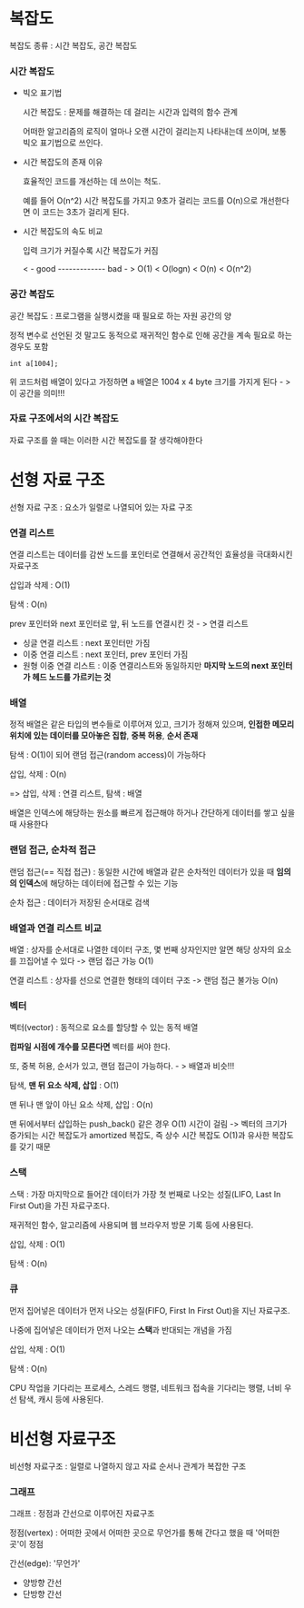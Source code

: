 # 복잡도

복잡도 종류 : 시간 복잡도, 공간 복잡도

### 시간 복잡도

  - 빅오 표기법

    시간 복잡도 : 문제를 해결하는 데 걸리는 시간과 입력의 함수 관계

    어떠한 알고리즘의 로직이 얼마나 오랜 시간이 걸리는지 나타내는데 쓰이며, 보통 빅오 표기법으로 쓰인다.

  - 시간 복잡도의 존재 이유

    효율적인 코드를 개선하는 데 쓰이는 척도.

    예를 들어 O(n^2) 시간 복잡도를 가지고 9초가 걸리는 코드를 O(n)으로 개선한다면 이 코드는 3초가 걸리게 된다.

  - 시간 복잡도의 속도 비교

    입력 크기가 커질수록 시간 복잡도가 커짐

    < - good ------------- bad - >
    O(1) < O(logn) < O(n) < O(n^2)



### 공간 복잡도

  공간 복잡도 : 프로그램을 실행시켰을 때 필요로 하는 자원 공간의 양

  정적 변수로 선언된 것 말고도 동적으로 재귀적인 함수로 인해 공간을 계속 필요로 하는 경우도 포함

  ```
  int a[1004];
  ```

  위 코드처럼 배열이 있다고 가정하면 a 배열은 1004 x 4 byte 크기를 가지게 된다 - > 이 공간을 의미!!!


### 자료 구조에서의 시간 복잡도

  자료 구조를 쓸 때는 이러한 시간 복잡도를 잘 생각해야한다


# 선형 자료 구조

  선형 자료 구조 : 요소가 일렬로 나열되어 있는 자료 구조

### 연결 리스트

  연결 리스트는 데이터를 감싼 노드를 포인터로 연결해서 공간적인 효율성을 극대화시킨 자료구조

  삽입과 삭제 : O(1)

  탐색 : O(n)

  prev 포인터와 next 포인터로 앞, 뒤 노드를 연결시킨 것 - > 연결 리스트

  - 싱글 연결 리스트 : next 포인터만 가짐
  - 이중 연결 리스트 : next 포인터, prev 포인터 가짐
  - 원형 이중 연결 리스트 : 이중 연결리스트와 동일하지만 **마지막 노드의 next 포인터가 헤드 노드를 가르키는 것**

### 배열

  정적 배열은 같은 타입의 변수들로 이루어져 있고, 크기가 정해져 있으며, **인접한 메모리 위치에 있는 데이터를 모아놓은 집합**, **중복 허용**, **순서 존재**

  탐색 : O(1)이 되어 랜덤 접근(random access)이 가능하다

  삽입, 삭제 : O(n)

  => 삽입, 삭제 : 연결 리스트, 탐색 : 배열 

  배열은 인덱스에 해당하는 원소를 빠르게 접근해야 하거나 간단하게 데이터를 쌓고 싶을 때 사용한다


### 랜덤 접근, 순차적 접근

  랜덤 접근(== 직접 접근) : 동일한 시간에 배열과 같은 순차적인 데이터가 있을 때 **임의의 인덱스**에 해당하는 데이터에 접근할 수 있는 기능

  순차 접근 : 데이터가 저장된 순서대로 검색


### 배열과 연결 리스트 비교

  배열 : 상자를 순서대로 나열한 데이터 구조, 몇 번째 상자인지만 알면 해당 상자의 요소를 끄집어낼 수 있다 -> 랜덤 접근 가능 O(1)

  연결 리스트 : 상자를 선으로 연결한 형태의 데이터 구조 -> 랜덤 접근 불가능 O(n)


### 벡터

  벡터(vector) : 동적으로 요소를 할당할 수 있는 동적 배열

  **컴파일 시점에 개수를 모른다면** 벡터를 써야 한다. 

  또, 중복 허용, 순서가 있고, 랜덤 접근이 가능하다. - > 배열과 비슷!!!

  탐색, **맨 뒤 요소 삭제, 삽입** : O(1)

  맨 뒤나 맨 앞이 아닌 요소 삭제, 삽입 : O(n)

  맨 뒤에서부터 삽입하는 push_back() 같은 경우 O(1) 시간이 걸림 -> 벡터의 크기가 증가되는 시간 복잡도가 amortized 복잡도, 즉 상수 시간 복잡도 O(1)과 유사한 복잡도를 갖기 때문

  

### 스택

  스택 : 가장 마지막으로 들어간 데이터가 가장 첫 번째로 나오는 성질(LIFO, Last In First Out)을 가진 자료구조다. 

  재귀적인 함수, 알고리즘에 사용되며 웹 브라우저 방문 기록 등에 사용된다. 

  삽입, 삭제 : O(1)

  탐색 : O(n)


### 큐

  먼저 집어넣은 데이터가 먼저 나오는 성질(FIFO, First In First Out)을 지닌 자료구조.

  나중에 집어넣은 데이터가 먼저 나오는 **스택**과 반대되는 개념을 가짐

  삽입, 삭제 : O(1)

  탐색 : O(n)

  CPU 작업을 기다리는 프로세스, 스레드 행렬, 네트워크 접속을 기다리는 행렬, 너비 우선 탐색, 캐시 등에 사용된다. 


# 비선형 자료구조

  비선형 자료구조 : 일렬로 나열하지 않고 자료 순서나 관계가 복잡한 구조

### 그래프

  그래프 : 정점과 간선으로 이루어진 자료구조

  정점(vertex) : 어떠한 곳에서 어떠한 곳으로 무언가를 통해 간다고 했을 때 '어떠한 곳'이 정점

  간선(edge): '무언가'

  - 양방향 간선
  - 단방향 간선


  

  
